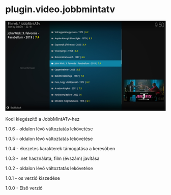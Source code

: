 # plugin.video.jobbmintatv
![Logo](resources/screenshots/screenshot-2.jpg)

Kodi kiegészítő a JobbMintATv-hez

1.0.6 - oldalon lévő változtatás lekövetése

1.0.5 - oldalon lévő változtatás lekövetése

1.0.4 - ékezetes karakterek támogatása a keresőben

1.0.3 - .net használata, film (évszám) javítása

1.0.2 - oldalon lévő változtatás lekövetése

1.0.1 - os verzió kiszedése

1.0.0 - Első verzió
